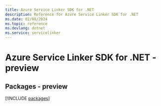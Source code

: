 ```yaml
---
title: Azure Service Linker SDK for .NET
description: Reference for Azure Service Linker SDK for .NET
ms.date: 02/08/2024
ms.topic: reference
ms.devlang: dotnet
ms.service: servicelinker
---
```

# Azure Service Linker SDK for .NET - preview
## Packages - preview
[!INCLUDE [packages](service-linker-index.md)]